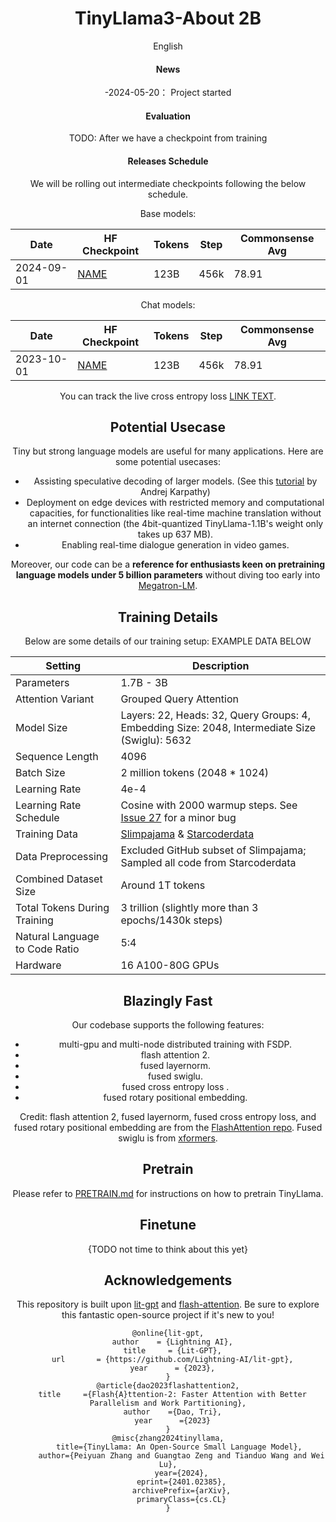 <div align="center">

# TinyLlama3-About 2B
English

#### News
-2024-05-20： Project started

#### Evaluation
TODO: After we have a checkpoint from training 

#### Releases Schedule
We will be rolling out intermediate checkpoints following the below schedule. 

Base models:

| Date       | HF Checkpoint                                   | Tokens | Step | Commonsense Avg |
|------------|-------------------------------------------------|--------|------| --------------- |
| 2024-09-01 | [NAME](LINK)                                    | 123B   | 456k |     78.91       |


Chat models:

| Date       | HF Checkpoint                                   | Tokens | Step | Commonsense Avg |
|------------|-------------------------------------------------|--------|------| --------------- |
| 2023-10-01 | [NAME](LINK)                                    | 123B   | 456k |     78.91       |


You can track the live cross entropy loss [LINK TEXT](LINK).

## Potential Usecase
Tiny but strong language models are useful for many applications. Here are some potential usecases:
- Assisting speculative decoding of larger models. (See this [tutorial](https://twitter.com/karpathy/status/1697318534555336961) by Andrej Karpathy)
- Deployment on edge devices with restricted memory and computational capacities, for functionalities like real-time machine translation without an internet connection (the 4bit-quantized TinyLlama-1.1B's weight only takes up 637 MB).
- Enabling real-time dialogue generation in video games.

Moreover, our code can be a **reference for enthusiasts keen on pretraining language models under 5 billion parameters** without diving too early into [Megatron-LM](https://github.com/NVIDIA/Megatron-LM).

## Training Details
Below are some details of our training setup: EXAMPLE DATA BELOW

| Setting                         | Description                                                    |
|---------------------------------|----------------------------------------------------------------|
| Parameters                      | 1.7B - 3B                                                      |
| Attention Variant               | Grouped Query Attention                                        |
| Model Size                      | Layers: 22, Heads: 32, Query Groups: 4, Embedding Size: 2048, Intermediate Size (Swiglu): 5632|
| Sequence Length                 | 4096                                                           |
| Batch Size                      | 2 million tokens (2048 * 1024)                                 |
| Learning Rate                   | 4e-4                                                           |
| Learning Rate Schedule          | Cosine with 2000 warmup steps. See [Issue 27](https://github.com/jzhang38/TinyLlama/issues/27) for a minor bug     |
| Training Data                   | [Slimpajama](https://huggingface.co/datasets/cerebras/slimpajama-627b) & [Starcoderdata](https://huggingface.co/datasets/bigcode/starcoderdata) |
| Data Preprocessing              | Excluded GitHub subset of Slimpajama; Sampled all code from Starcoderdata |
| Combined Dataset Size           | Around 1T tokens                                               |
| Total Tokens During Training    | 3 trillion (slightly more than 3 epochs/1430k steps)           |
| Natural Language to Code Ratio  | 5:4                                                            |
| Hardware                        | 16 A100-80G GPUs                                               |



## Blazingly Fast
Our codebase supports the following features:
- multi-gpu and multi-node distributed training with FSDP.
- flash attention 2.
- fused layernorm.
- fused swiglu.
- fused cross entropy loss .
- fused rotary positional embedding.

Credit: flash attention 2, fused layernorm, fused cross entropy loss, and fused
rotary positional embedding are from the [FlashAttention repo](https://github.com/Dao-AILab/flash-attention/). Fused swiglu is from [xformers](https://github.com/facebookresearch/xformers).


## Pretrain
Please refer to [PRETRAIN.md](PRETRAIN.md) for instructions on how to pretrain TinyLlama.

## Finetune
{TODO not time to think about this yet}


## Acknowledgements
This repository is built upon [lit-gpt](https://github.com/Lightning-AI/lit-gpt) and [flash-attention](https://github.com/Dao-AILab/flash-attention). Be sure to explore this fantastic open-source project if it's new to you!
```
@online{lit-gpt,
  author    = {Lightning AI},
  title     = {Lit-GPT},
  url       = {https://github.com/Lightning-AI/lit-gpt},
  year      = {2023},
}
@article{dao2023flashattention2,
  title     ={Flash{A}ttention-2: Faster Attention with Better Parallelism and Work Partitioning},
  author    ={Dao, Tri},
  year      ={2023}
}
@misc{zhang2024tinyllama,
      title={TinyLlama: An Open-Source Small Language Model}, 
      author={Peiyuan Zhang and Guangtao Zeng and Tianduo Wang and Wei Lu},
      year={2024},
      eprint={2401.02385},
      archivePrefix={arXiv},
      primaryClass={cs.CL}
}
```

